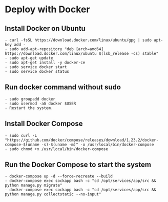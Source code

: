 # Deploy with Docker

## Install Docker on Ubuntu

    - curl -fsSL https://download.docker.com/linux/ubuntu/gpg | sudo apt-key add -
    - sudo add-apt-repository "deb [arch=amd64] https://download.docker.com/linux/ubuntu $(lsb_release -cs) stable"
    - sudo apt-get update
    - sudo apt-get install -y docker-ce
    - sudo service docker start
    - sudo service docker status

##  Run docker command without sudo
    - sudo groupadd docker
    - sudo usermod -aG docker $USER
    - Restart the system.

## Install Docker Compose
    - sudo curl -L "https://github.com/docker/compose/releases/download/1.23.2/docker-compose-$(uname -s)-$(uname -m)" -o /usr/local/bin/docker-compose
    - sudo chmod +x /usr/local/bin/docker-compose

## Run the Docker Compose to start the system
    - docker-compose up -d --force-recreate --build
    - docker-compose exec sockapp bash -c "cd /opt/services/app/src && python manage.py migrate"
    - docker-compose exec sockapp bash -c "cd /opt/services/app/src && python manage.py collectstatic --no-input"